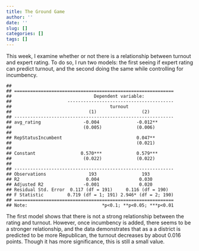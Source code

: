 ```yaml
---
title: The Ground Game
author: ''
date: ''
slug: []
categories: []
tags: []
---
```





This week, I examine whether or not there is a relationship between turnout and expert rating. To do so, I run two models: the first seeing if expert rating can predict turnout, and the second doing the same while controlling for incumbency. 


```
## 
## ============================================================
##                               Dependent variable:           
##                     ----------------------------------------
##                                     turnout                 
##                             (1)                 (2)         
## ------------------------------------------------------------
## avg_rating                -0.004              -0.012**      
##                           (0.005)             (0.006)       
##                                                             
## RepStatusIncumbent                            0.047**       
##                                               (0.021)       
##                                                             
## Constant                 0.570***             0.579***      
##                           (0.022)             (0.022)       
##                                                             
## ------------------------------------------------------------
## Observations                193                 193         
## R2                         0.004               0.030        
## Adjusted R2               -0.001               0.020        
## Residual Std. Error  0.117 (df = 191)     0.116 (df = 190)  
## F Statistic         0.719 (df = 1; 191) 2.946* (df = 2; 190)
## ============================================================
## Note:                            *p<0.1; **p<0.05; ***p<0.01
```

The first model shows that there is not a strong relationship between the rating and turnout. However, once incumbency is added, there seems to be a stronger relationship, and the data demonstrates that as a a district is predicted to be more Republican, the turnout decreases by about 0.016 points. Though it has more significance, this is still a small value.
